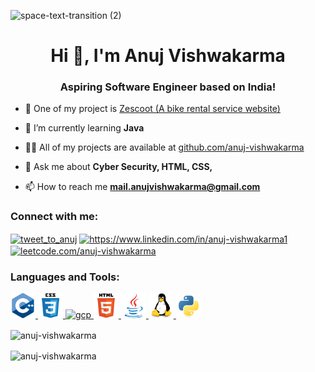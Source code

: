 ![space-text-transition (2)](https://github.com/anuj-vishwakarma/anuj-vishwakarma/assets/160238331/cfab74de-cf3e-445a-a706-f94518e34eb8) 

<!-- ![anuj-banner-gif (1)](https://github.com/anuj-vishwakarma/anuj-vishwakarma/assets/160238331/1bf4f606-54ad-49f1-855c-a93c09441b18)
-->


<h1 align="center">Hi 👋, I'm Anuj Vishwakarma</h1>
<h3 align="center">Aspiring Software Engineer based on India!</h3>

- 🔭 One of my project is [Zescoot (A bike rental service website)](https://anuj-vishwakarma.github.io/zescoot/)

- 🌱 I’m currently learning **Java**

- 👨‍💻 All of my projects are available at [github.com/anuj-vishwakarma](github.com/anuj-vishwakarma)

- 💬 Ask me about **Cyber Security, HTML, CSS,**

- 📫 How to reach me **mail.anujvishwakarma@gmail.com**

<h3 align="left">Connect with me:</h3>
<p align="left">
<a href="https://twitter.com/tweet_to_anuj" target="blank"><img align="center" src="https://raw.githubusercontent.com/rahuldkjain/github-profile-readme-generator/master/src/images/icons/Social/twitter.svg" alt="tweet_to_anuj" height="30" width="40" /></a>
<a href="https://linkedin.com/in/anuj-vishwakarma1" target="blank"><img align="center" src="https://raw.githubusercontent.com/rahuldkjain/github-profile-readme-generator/master/src/images/icons/Social/linked-in-alt.svg" alt="https://www.linkedin.com/in/anuj-vishwakarma1" height="30" width="40" /></a>
<a href="https://www.leetcode.com/anuj-vishwakarma" target="blank"><img align="center" src="https://raw.githubusercontent.com/rahuldkjain/github-profile-readme-generator/master/src/images/icons/Social/leet-code.svg" alt="leetcode.com/anuj-vishwakarma" height="30" width="40" /></a>
</p>

<h3 align="left">Languages and Tools:</h3>
<p align="left"> <a href="https://www.w3schools.com/cpp/" target="_blank" rel="noreferrer"> <img src="https://raw.githubusercontent.com/devicons/devicon/master/icons/cplusplus/cplusplus-original.svg" alt="cplusplus" width="40" height="40"/> </a> <a href="https://www.w3schools.com/css/" target="_blank" rel="noreferrer"> <img src="https://raw.githubusercontent.com/devicons/devicon/master/icons/css3/css3-original-wordmark.svg" alt="css3" width="40" height="40"/> </a> <a href="https://cloud.google.com" target="_blank" rel="noreferrer"> <img src="https://www.vectorlogo.zone/logos/google_cloud/google_cloud-icon.svg" alt="gcp" width="40" height="40"/> </a> <a href="https://www.w3.org/html/" target="_blank" rel="noreferrer"> <img src="https://raw.githubusercontent.com/devicons/devicon/master/icons/html5/html5-original-wordmark.svg" alt="html5" width="40" height="40"/> </a> <a href="https://www.java.com" target="_blank" rel="noreferrer"> <img src="https://raw.githubusercontent.com/devicons/devicon/master/icons/java/java-original.svg" alt="java" width="40" height="40"/> </a> <a href="https://www.linux.org/" target="_blank" rel="noreferrer"> <img src="https://raw.githubusercontent.com/devicons/devicon/master/icons/linux/linux-original.svg" alt="linux" width="40" height="40"/> </a> <a href="https://www.python.org" target="_blank" rel="noreferrer"> <img src="https://raw.githubusercontent.com/devicons/devicon/master/icons/python/python-original.svg" alt="python" width="40" height="40"/> </a> </p>

<p><img align="center" src="https://github-readme-stats.vercel.app/api/top-langs?username=anuj-vishwakarma&show_icons=true&locale=en&layout=compact" alt="anuj-vishwakarma" /></p>

<p><img align="center" src="https://github-readme-streak-stats.herokuapp.com/?user=anuj-vishwakarma&" alt="anuj-vishwakarma" /></p>
